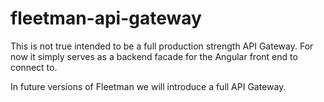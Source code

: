 # fleetman-api-gateway

This is not true intended to be a full production strength API Gateway. For now it simply serves as a backend facade for the Angular front end to connect to.

In future versions of Fleetman we will introduce a full API Gateway.
